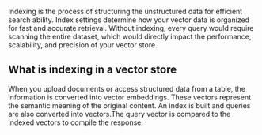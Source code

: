 Indexing is the process of structuring the unstructured data for efficient search ability. Index settings determine how your vector data is organized for fast and accurate retrieval. Without indexing, every query would require scanning the entire dataset, which would directly impact the performance, scalability, and precision of your vector store.

## What is indexing in a vector store


When you upload documents or access structured data from a table, the information is converted into vector embeddings. These vectors represent the semantic meaning of the original content. An index is built and queries are also converted into vectors.The query vector is compared to the indexed vectors to compile the response.

